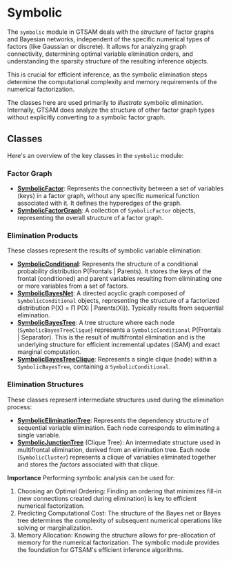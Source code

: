 # Symbolic

The `symbolic` module in GTSAM deals with the *structure* of factor graphs and Bayesian networks, independent of the specific numerical types of factors (like Gaussian or discrete). It allows for analyzing graph connectivity, determining optimal variable elimination orders, and understanding the sparsity structure of the resulting inference objects.

This is crucial for efficient inference, as the symbolic elimination steps determine the computational complexity and memory requirements of the numerical factorization.

The classes here are used primarily to *illustrate* symbolic elimination. Internally, GTSAM does analyze the structure of other factor graph types without explicitly converting to a symbolic factor graph.
 

## Classes

Here's an overview of the key classes in the `symbolic` module:

### Factor Graph

-   **[SymbolicFactor](doc/SymbolicFactor.ipynb)**: Represents the connectivity between a set of variables (keys) in a factor graph, without any specific numerical function associated with it. It defines the hyperedges of the graph.
-   **[SymbolicFactorGraph](doc/SymbolicFactorGraph.ipynb)**: A collection of `SymbolicFactor` objects, representing the overall structure of a factor graph.

### Elimination Products

These classes represent the results of symbolic variable elimination:

-   **[SymbolicConditional](doc/SymbolicConditional.ipynb)**: Represents the structure of a conditional probability distribution P(Frontals | Parents). It stores the keys of the frontal (conditioned) and parent variables resulting from eliminating one or more variables from a set of factors.
-   **[SymbolicBayesNet](doc/SymbolicBayesNet.ipynb)**: A directed acyclic graph composed of `SymbolicConditional` objects, representing the structure of a factorized distribution P(X) = Π P(Xi | Parents(Xi)). Typically results from sequential elimination.
-   **[SymbolicBayesTree](doc/SymbolicBayesTree.ipynb)**: A tree structure where each node (`SymbolicBayesTreeClique`) represents a `SymbolicConditional` P(Frontals | Separator). This is the result of multifrontal elimination and is the underlying structure for efficient incremental updates (iSAM) and exact marginal computation.
-   **[SymbolicBayesTreeClique](doc/SymbolicBayesTreeClique.ipynb)**: Represents a single clique (node) within a `SymbolicBayesTree`, containing a `SymbolicConditional`.

### Elimination Structures

These classes represent intermediate structures used during the elimination process:

-   **[SymbolicEliminationTree](doc/SymbolicEliminationTree.ipynb)**: Represents the dependency structure of sequential variable elimination. Each node corresponds to eliminating a single variable.
-   **[SymbolicJunctionTree](doc/SymbolicJunctionTree.ipynb)** (Clique Tree): An intermediate structure used in multifrontal elimination, derived from an elimination tree. Each node (`SymbolicCluster`) represents a clique of variables eliminated together and stores the *factors* associated with that clique.

**Importance**
Performing symbolic analysis can be used for:
1. Choosing an Optimal Ordering: Finding an ordering that minimizes fill-in (new connections created during elimination) is key to efficient numerical factorization.
2. Predicting Computational Cost: The structure of the Bayes net or Bayes tree determines the complexity of subsequent numerical operations like solving or marginalization.
3. Memory Allocation: Knowing the structure allows for pre-allocation of memory for the numerical factorization.
The symbolic module provides the foundation for GTSAM's efficient inference algorithms.
